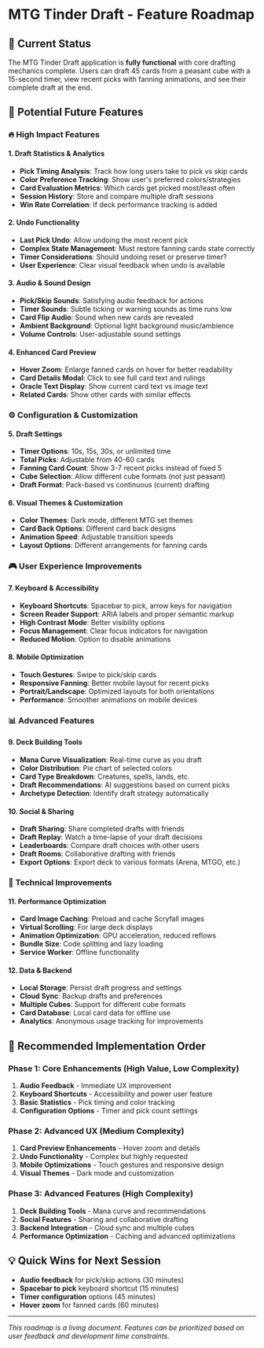# MTG Tinder Draft - Feature Roadmap

## 🎯 Current Status
The MTG Tinder Draft application is **fully functional** with core drafting mechanics complete. Users can draft 45 cards from a peasant cube with a 15-second timer, view recent picks with fanning animations, and see their complete draft at the end.

## 🚀 Potential Future Features

### 🔥 High Impact Features

#### 1. Draft Statistics & Analytics
- **Pick Timing Analysis**: Track how long users take to pick vs skip cards
- **Color Preference Tracking**: Show user's preferred colors/strategies
- **Card Evaluation Metrics**: Which cards get picked most/least often
- **Session History**: Store and compare multiple draft sessions
- **Win Rate Correlation**: If deck performance tracking is added

#### 2. Undo Functionality
- **Last Pick Undo**: Allow undoing the most recent pick
- **Complex State Management**: Must restore fanning cards state correctly
- **Timer Considerations**: Should undoing reset or preserve timer?
- **User Experience**: Clear visual feedback when undo is available

#### 3. Audio & Sound Design
- **Pick/Skip Sounds**: Satisfying audio feedback for actions
- **Timer Sounds**: Subtle ticking or warning sounds as time runs low
- **Card Flip Audio**: Sound when new cards are revealed
- **Ambient Background**: Optional light background music/ambience
- **Volume Controls**: User-adjustable sound settings

#### 4. Enhanced Card Preview
- **Hover Zoom**: Enlarge fanned cards on hover for better readability
- **Card Details Modal**: Click to see full card text and rulings
- **Oracle Text Display**: Show current card text vs image text
- **Related Cards**: Show other cards with similar effects

### ⚙️ Configuration & Customization

#### 5. Draft Settings
- **Timer Options**: 10s, 15s, 30s, or unlimited time
- **Total Picks**: Adjustable from 40-60 cards
- **Fanning Card Count**: Show 3-7 recent picks instead of fixed 5
- **Cube Selection**: Allow different cube formats (not just peasant)
- **Draft Format**: Pack-based vs continuous (current) drafting

#### 6. Visual Themes & Customization
- **Color Themes**: Dark mode, different MTG set themes
- **Card Back Options**: Different card back designs
- **Animation Speed**: Adjustable transition speeds
- **Layout Options**: Different arrangements for fanning cards

### 🎮 User Experience Improvements

#### 7. Keyboard & Accessibility
- **Keyboard Shortcuts**: Spacebar to pick, arrow keys for navigation
- **Screen Reader Support**: ARIA labels and proper semantic markup
- **High Contrast Mode**: Better visibility options
- **Focus Management**: Clear focus indicators for navigation
- **Reduced Motion**: Option to disable animations

#### 8. Mobile Optimization
- **Touch Gestures**: Swipe to pick/skip cards
- **Responsive Fanning**: Better mobile layout for recent picks
- **Portrait/Landscape**: Optimized layouts for both orientations
- **Performance**: Smoother animations on mobile devices

### 📊 Advanced Features

#### 9. Deck Building Tools
- **Mana Curve Visualization**: Real-time curve as you draft
- **Color Distribution**: Pie chart of selected colors
- **Card Type Breakdown**: Creatures, spells, lands, etc.
- **Draft Recommendations**: AI suggestions based on current picks
- **Archetype Detection**: Identify draft strategy automatically

#### 10. Social & Sharing
- **Draft Sharing**: Share completed drafts with friends
- **Draft Replay**: Watch a time-lapse of your draft decisions
- **Leaderboards**: Compare draft choices with other users
- **Draft Rooms**: Collaborative drafting with friends
- **Export Options**: Export deck to various formats (Arena, MTGO, etc.)

### 🔧 Technical Improvements

#### 11. Performance Optimization
- **Card Image Caching**: Preload and cache Scryfall images
- **Virtual Scrolling**: For large deck displays
- **Animation Optimization**: GPU acceleration, reduced reflows
- **Bundle Size**: Code splitting and lazy loading
- **Service Worker**: Offline functionality

#### 12. Data & Backend
- **Local Storage**: Persist draft progress and settings
- **Cloud Sync**: Backup drafts and preferences
- **Multiple Cubes**: Support for different cube formats
- **Card Database**: Local card data for offline use
- **Analytics**: Anonymous usage tracking for improvements

## 🎯 Recommended Implementation Order

### Phase 1: Core Enhancements (High Value, Low Complexity)
1. **Audio Feedback** - Immediate UX improvement
2. **Keyboard Shortcuts** - Accessibility and power user feature
3. **Basic Statistics** - Pick timing and color tracking
4. **Configuration Options** - Timer and pick count settings

### Phase 2: Advanced UX (Medium Complexity)
1. **Card Preview Enhancements** - Hover zoom and details
2. **Undo Functionality** - Complex but highly requested
3. **Mobile Optimizations** - Touch gestures and responsive design
4. **Visual Themes** - Dark mode and customization

### Phase 3: Advanced Features (High Complexity)
1. **Deck Building Tools** - Mana curve and recommendations
2. **Social Features** - Sharing and collaborative drafting
3. **Backend Integration** - Cloud sync and multiple cubes
4. **Performance Optimization** - Caching and advanced optimizations

## 💡 Quick Wins for Next Session
- **Audio feedback** for pick/skip actions (30 minutes)
- **Spacebar to pick** keyboard shortcut (15 minutes)
- **Timer configuration** options (45 minutes)
- **Hover zoom** for fanned cards (60 minutes)

---

*This roadmap is a living document. Features can be prioritized based on user feedback and development time constraints.*